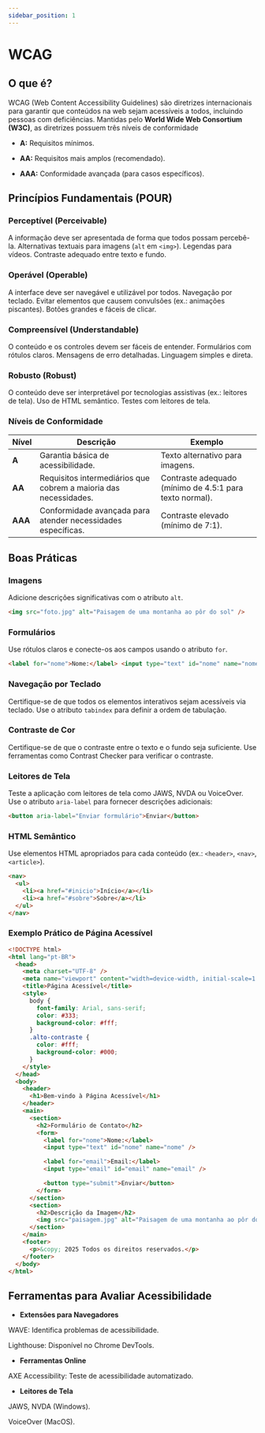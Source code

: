 ```yaml
---
sidebar_position: 1
---
```


# WCAG

## O que é?

WCAG (Web Content Accessibility Guidelines) são diretrizes internacionais para garantir que conteúdos na web sejam acessíveis a todos, incluindo pessoas com deficiências. Mantidas pelo **World Wide Web Consortium (W3C)**, as diretrizes possuem três níveis de conformidade

- **A:** Requisitos mínimos.

- **AA:** Requisitos mais amplos (recomendado).

- **AAA:** Conformidade avançada (para casos específicos).

## Princípios Fundamentais (POUR)

### Perceptível (Perceivable)

A informação deve ser apresentada de forma que todos possam percebê-la. Alternativas textuais para imagens (`alt` em `<img>`). Legendas para vídeos. Contraste adequado entre texto e fundo.

### Operável (Operable)

A interface deve ser navegável e utilizável por todos. Navegação por teclado. Evitar elementos que causem convulsões (ex.: animações piscantes). Botões grandes e fáceis de clicar.

### Compreensível (Understandable)

O conteúdo e os controles devem ser fáceis de entender. Formulários com rótulos claros. Mensagens de erro detalhadas. Linguagem simples e direta.

### Robusto (Robust)

O conteúdo deve ser interpretável por tecnologias assistivas (ex.: leitores de tela). Uso de HTML semântico. Testes com leitores de tela.

### Níveis de Conformidade

| **Nível** | **Descrição**                                                    | **Exemplo**                                             |
| --------- | ---------------------------------------------------------------- | ------------------------------------------------------- |
| **A**     | Garantia básica de acessibilidade.                               | Texto alternativo para imagens.                         |
| **AA**    | Requisitos intermediários que cobrem a maioria das necessidades. | Contraste adequado (mínimo de 4.5:1 para texto normal). |
| **AAA**   | Conformidade avançada para atender necessidades específicas.     | Contraste elevado (mínimo de 7:1).                      |

## Boas Práticas

### Imagens

Adicione descrições significativas com o atributo `alt`.

```html
<img src="foto.jpg" alt="Paisagem de uma montanha ao pôr do sol" />
```

### Formulários

Use rótulos claros e conecte-os aos campos usando o atributo `for`.

```html
<label for="nome">Nome:</label> <input type="text" id="nome" name="nome" />
```

### Navegação por Teclado

Certifique-se de que todos os elementos interativos sejam acessíveis via teclado. Use o atributo `tabindex` para definir a ordem de tabulação.

### Contraste de Cor

Certifique-se de que o contraste entre o texto e o fundo seja suficiente. Use ferramentas como Contrast Checker para verificar o contraste.

### Leitores de Tela

Teste a aplicação com leitores de tela como JAWS, NVDA ou VoiceOver. Use o atributo `aria-label` para fornecer descrições adicionais:

```html
<button aria-label="Enviar formulário">Enviar</button>
```

### HTML Semântico

Use elementos HTML apropriados para cada conteúdo (ex.: `<header>`, `<nav>`, `<article>`).

```html
<nav>
  <ul>
    <li><a href="#inicio">Início</a></li>
    <li><a href="#sobre">Sobre</a></li>
  </ul>
</nav>
```

### Exemplo Prático de Página Acessível

```html
<!DOCTYPE html>
<html lang="pt-BR">
  <head>
    <meta charset="UTF-8" />
    <meta name="viewport" content="width=device-width, initial-scale=1.0" />
    <title>Página Acessível</title>
    <style>
      body {
        font-family: Arial, sans-serif;
        color: #333;
        background-color: #fff;
      }
      .alto-contraste {
        color: #fff;
        background-color: #000;
      }
    </style>
  </head>
  <body>
    <header>
      <h1>Bem-vindo à Página Acessível</h1>
    </header>
    <main>
      <section>
        <h2>Formulário de Contato</h2>
        <form>
          <label for="nome">Nome:</label>
          <input type="text" id="nome" name="nome" />

          <label for="email">Email:</label>
          <input type="email" id="email" name="email" />

          <button type="submit">Enviar</button>
        </form>
      </section>
      <section>
        <h2>Descrição da Imagem</h2>
        <img src="paisagem.jpg" alt="Paisagem de uma montanha ao pôr do sol" />
      </section>
    </main>
    <footer>
      <p>&copy; 2025 Todos os direitos reservados.</p>
    </footer>
  </body>
</html>
```

## Ferramentas para Avaliar Acessibilidade

- **Extensões para Navegadores**

WAVE: Identifica problemas de acessibilidade.

Lighthouse: Disponível no Chrome DevTools.

- **Ferramentas Online**

AXE Accessibility: Teste de acessibilidade automatizado.

- **Leitores de Tela**

JAWS, NVDA (Windows).

VoiceOver (MacOS).
